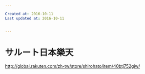 ```yaml
---

Created at: 2016-10-11
Last updated at: 2016-10-11


---
```


# サルート日本樂天


<http://global.rakuten.com/zh-tw/store/shirohato/item/40btj752giw/>

